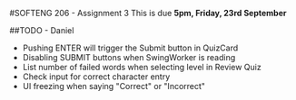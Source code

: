 #SOFTENG 206 - Assignment 3
This is due <b>5pm, Friday, 23rd September</b>

##TODO - Daniel
* Pushing ENTER will trigger the Submit button in QuizCard
* Disabling SUBMIT buttons when SwingWorker is reading
* List number of failed words when selecting level in Review Quiz
* Check input for correct character entry
* UI freezing when saying "Correct" or "Incorrect"
